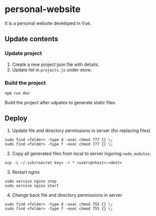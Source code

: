 # personal-website
It is a personal website developed in Vue.

## Update contents
### Update project
1. Create a new project json file with details.
2. Update list in `projects.js` under store.

### Build the project
```npm run dev```

Build the project after udpates to generate static files.

## Deploy
1. Update file and directory permissions in server (for replacing files)
```
sudo find <folder> -type d -exec chmod 777 {} \;
sudo find <folder> -type f -exec chmod 777 {} \;
```

2. Copy all generated files from local to server ingoring `node_modules`.
```
scp -i ~/.ssh/<secret key> -r * <user>@<host>:<dest>
```

3. Restart ngnix
```
sudo service nginx stop
sudo service nginx start
```

4. Change back file and directory permissions in server
```
sudo find <folder> -type d -exec chmod 755 {} \;
sudo find <folder> -type f -exec chmod 755 {} \;
```
